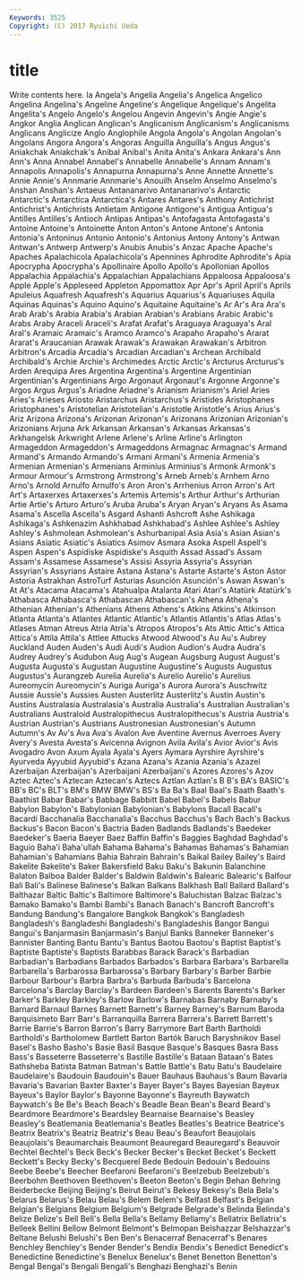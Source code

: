 ```yaml
---
Keywords: 3525 
Copyright: (C) 2017 Ryuichi Ueda
---
```


# title

Write contents here.
la Angela's
Angelia Angelia's Angelica Angelico Angelina Angelina's Angeline Angeline's Angelique Angelique's
Angelita Angelita's Angelo Angelo's Angelou Angevin Angevin's Angie Angie's Angkor
Anglia Anglican Anglican's Anglicanism Anglicanism's Anglicanisms Anglicans Anglicize Anglo Anglophile
Angola Angola's Angolan Angolan's Angolans Angora Angora's Angoras Anguilla Anguilla's
Angus Angus's Aniakchak Aniakchak's Anibal Anibal's Anita Anita's Ankara Ankara's
Ann Ann's Anna Annabel Annabel's Annabelle Annabelle's Annam Annam's Annapolis
Annapolis's Annapurna Annapurna's Anne Annette Annette's Annie Annie's Annmarie Annmarie's
Anouilh Anselm Anselmo Anselmo's Anshan Anshan's Antaeus Antananarivo Antananarivo's Antarctic
Antarctic's Antarctica Antarctica's Antares Antares's Anthony Antichrist Antichrist's Antichrists Antietam
Antigone Antigone's Antigua Antigua's Antilles Antilles's Antioch Antipas Antipas's Antofagasta
Antofagasta's Antoine Antoine's Antoinette Anton Anton's Antone Antone's Antonia Antonia's
Antoninus Antonio Antonio's Antonius Antony Antony's Antwan Antwan's Antwerp Antwerp's
Anubis Anubis's Anzac Apache Apache's Apaches Apalachicola Apalachicola's Apennines Aphrodite
Aphrodite's Apia Apocrypha Apocrypha's Apollinaire Apollo Apollo's Apollonian Apollos Appalachia
Appalachia's Appalachian Appalachians Appaloosa Appaloosa's Apple Apple's Appleseed Appleton Appomattox
Apr Apr's April April's Aprils Apuleius Aquafresh Aquafresh's Aquarius Aquarius's
Aquariuses Aquila Aquinas Aquinas's Aquino Aquino's Aquitaine Aquitaine's Ar Ar's
Ara Ara's Arab Arab's Arabia Arabia's Arabian Arabian's Arabians Arabic
Arabic's Arabs Araby Araceli Araceli's Arafat Arafat's Araguaya Araguaya's Aral
Aral's Aramaic Aramaic's Aramco Aramco's Arapaho Arapaho's Ararat Ararat's Araucanian
Arawak Arawak's Arawakan Arawakan's Arbitron Arbitron's Arcadia Arcadia's Arcadian Arcadian's
Archean Archibald Archibald's Archie Archie's Archimedes Arctic Arctic's Arcturus Arcturus's
Arden Arequipa Ares Argentina Argentina's Argentine Argentinian Argentinian's Argentinians Argo
Argonaut Argonaut's Argonne Argonne's Argos Argus Argus's Ariadne Ariadne's Arianism
Arianism's Ariel Aries Aries's Arieses Ariosto Aristarchus Aristarchus's Aristides Aristophanes
Aristophanes's Aristotelian Aristotelian's Aristotle Aristotle's Arius Arius's Ariz Arizona Arizona's
Arizonan Arizonan's Arizonans Arizonian Arizonian's Arizonians Arjuna Ark Arkansan Arkansan's
Arkansas Arkansas's Arkhangelsk Arkwright Arlene Arlene's Arline Arline's Arlington Armageddon
Armageddon's Armageddons Armagnac Armagnac's Armand Armand's Armando Armando's Armani Armani's
Armenia Armenia's Armenian Armenian's Armenians Arminius Arminius's Armonk Armonk's Armour
Armour's Armstrong Armstrong's Arneb Arneb's Arnhem Arno Arno's Arnold Arnulfo
Arnulfo's Aron Aron's Arrhenius Arron Arron's Art Art's Artaxerxes Artaxerxes's
Artemis Artemis's Arthur Arthur's Arthurian Artie Artie's Arturo Arturo's Aruba
Aruba's Aryan Aryan's Aryans As Asama Asama's Ascella Ascella's Asgard
Ashanti Ashcroft Ashe Ashikaga Ashikaga's Ashkenazim Ashkhabad Ashkhabad's Ashlee Ashlee's
Ashley Ashley's Ashmolean Ashmolean's Ashurbanipal Asia Asia's Asian Asian's Asians
Asiatic Asiatic's Asiatics Asimov Asmara Asoka Aspell Aspell's Aspen Aspen's
Aspidiske Aspidiske's Asquith Assad Assad's Assam Assam's Assamese Assamese's Assisi
Assyria Assyria's Assyrian Assyrian's Assyrians Astaire Astana Astana's Astarte Astarte's
Aston Astor Astoria Astrakhan AstroTurf Asturias Asunción Asunción's Aswan Aswan's
At At's Atacama Atacama's Atahualpa Atalanta Atari Atari's Atatürk Atatürk's
Athabasca Athabasca's Athabascan Athabascan's Athena Athena's Athenian Athenian's Athenians Athens
Athens's Atkins Atkins's Atkinson Atlanta Atlanta's Atlantes Atlantic Atlantic's Atlantis
Atlantis's Atlas Atlas's Atlases Atman Atreus Atria Atria's Atropos Atropos's
Ats Attic Attic's Attica Attica's Attila Attila's Attlee Attucks Atwood
Atwood's Au Au's Aubrey Auckland Auden Auden's Audi Audi's Audion
Audion's Audra Audra's Audrey Audrey's Audubon Aug Aug's Augean Augsburg
August August's Augusta Augusta's Augustan Augustine Augustine's Augusts Augustus Augustus's
Aurangzeb Aurelia Aurelia's Aurelio Aurelio's Aurelius Aureomycin Aureomycin's Auriga Auriga's
Aurora Aurora's Auschwitz Aussie Aussie's Aussies Austen Austerlitz Austerlitz's Austin
Austin's Austins Australasia Australasia's Australia Australia's Australian Australian's Australians Australoid
Australopithecus Australopithecus's Austria Austria's Austrian Austrian's Austrians Austronesian Austronesian's Autumn
Autumn's Av Av's Ava Ava's Avalon Ave Aventine Avernus Averroes
Avery Avery's Avesta Avesta's Avicenna Avignon Avila Avila's Avior Avior's
Avis Avogadro Avon Axum Ayala Ayala's Ayers Aymara Ayrshire Ayrshire's
Ayurveda Ayyubid Ayyubid's Azana Azana's Azania Azania's Azazel Azerbaijan Azerbaijan's
Azerbaijani Azerbaijani's Azores Azores's Azov Aztec Aztec's Aztecan Aztecan's Aztecs
Aztlan Aztlan's B B's BA's BASIC's BB's BC's BLT's BM's
BMW BMW's BS's Ba Ba's Baal Baal's Baath Baath's Baathist
Babar Babar's Babbage Babbitt Babel Babel's Babels Babur Babylon Babylon's
Babylonian Babylonian's Babylons Bacall Bacall's Bacardi Bacchanalia Bacchanalia's Bacchus Bacchus's
Bach Bach's Backus Backus's Bacon Bacon's Bactria Baden Badlands Badlands's
Baedeker Baedeker's Baeria Baeyer Baez Baffin Baffin's Baggies Baghdad Baghdad's
Baguio Baha'i Baha'ullah Bahama Bahama's Bahamas Bahamas's Bahamian Bahamian's Bahamians
Bahia Bahrain Bahrain's Baikal Bailey Bailey's Baird Bakelite Bakelite's Baker
Bakersfield Baku Baku's Bakunin Balanchine Balaton Balboa Balder Balder's Baldwin
Baldwin's Balearic Balearic's Balfour Bali Bali's Balinese Balinese's Balkan Balkans
Balkhash Ball Ballard Ballard's Balthazar Baltic Baltic's Baltimore Baltimore's Baluchistan
Balzac Balzac's Bamako Bamako's Bambi Bambi's Banach Banach's Bancroft Bancroft's
Bandung Bandung's Bangalore Bangkok Bangkok's Bangladesh Bangladesh's Bangladeshi Bangladeshi's Bangladeshis
Bangor Bangui Bangui's Banjarmasin Banjarmasin's Banjul Banks Banneker Banneker's Bannister
Banting Bantu Bantu's Bantus Baotou Baotou's Baptist Baptist's Baptiste Baptiste's
Baptists Barabbas Barack Barack's Barbadian Barbadian's Barbadians Barbados Barbados's Barbara
Barbara's Barbarella Barbarella's Barbarossa Barbarossa's Barbary Barbary's Barber Barbie Barbour
Barbour's Barbra Barbra's Barbuda Barbuda's Barcelona Barcelona's Barclay Barclay's Bardeen
Bardeen's Barents Barents's Barker Barker's Barkley Barkley's Barlow Barlow's Barnabas
Barnaby Barnaby's Barnard Barnaul Barnes Barnett Barnett's Barney Barney's Barnum
Baroda Barquisimeto Barr Barr's Barranquilla Barrera Barrera's Barrett Barrett's Barrie
Barrie's Barron Barron's Barry Barrymore Bart Barth Bartholdi Bartholdi's Bartholomew
Bartlett Barton Bartók Baruch Baryshnikov Basel Basel's Basho Basho's Basie
Basil Basque Basque's Basques Basra Bass Bass's Basseterre Basseterre's Bastille
Bastille's Bataan Bataan's Bates Bathsheba Batista Batman Batman's Battle Battle's
Batu Batu's Baudelaire Baudelaire's Baudouin Baudouin's Bauer Bauhaus Bauhaus's Baum
Bavaria Bavaria's Bavarian Baxter Baxter's Bayer Bayer's Bayes Bayesian Bayeux
Bayeux's Baylor Baylor's Bayonne Bayonne's Bayreuth Baywatch Baywatch's Be Be's
Beach Beach's Beadle Bean Bean's Beard Beard's Beardmore Beardmore's Beardsley
Bearnaise Bearnaise's Beasley Beasley's Beatlemania Beatlemania's Beatles Beatles's Beatrice Beatrice's
Beatrix Beatrix's Beatriz Beatriz's Beau Beau's Beaufort Beaujolais Beaujolais's Beaumarchais
Beaumont Beauregard Beauregard's Beauvoir Bechtel Bechtel's Beck Beck's Becker Becker's
Becket Becket's Beckett Beckett's Becky Becky's Becquerel Bede Bedouin Bedouin's
Bedouins Beebe Beebe's Beecher Beefaroni Beefaroni's Beelzebub Beelzebub's Beerbohm Beethoven
Beethoven's Beeton Beeton's Begin Behan Behring Beiderbecke Beijing Beijing's Beirut
Beirut's Bekesy Bekesy's Bela Bela's Belarus Belarus's Belau Belau's Belem
Belem's Belfast Belfast's Belgian Belgian's Belgians Belgium Belgium's Belgrade Belgrade's
Belinda Belinda's Belize Belize's Bell Bell's Bella Bella's Bellamy Bellamy's
Bellatrix Bellatrix's Belleek Bellini Bellow Belmont Belmont's Belmopan Belshazzar Belshazzar's
Beltane Belushi Belushi's Ben Ben's Benacerraf Benacerraf's Benares Benchley Benchley's
Bender Bender's Bendix Bendix's Benedict Benedict's Benedictine Benedictine's Benelux Benelux's
Benet Benetton Benetton's Bengal Bengal's Bengali Bengali's Benghazi Benghazi's Benin
